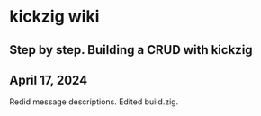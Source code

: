 # kickzig wiki

## Step by step. Building a CRUD with kickzig

## April 17, 2024

Redid message descriptions.
Edited build.zig.


